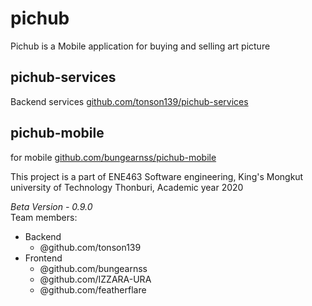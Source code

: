 # pichub
Pichub is a Mobile application for buying and selling art picture 
## pichub-services
Backend services [github.com/tonson139/pichub-services](ttps://github.com/tonson139/pichub-services)
## pichub-mobile
for mobile [github.com/bungearnss/pichub-mobile](https://github.com/bungearnss/pichub-mobile)

This project is a part of ENE463 Software engineering, 
King's Mongkut university of Technology Thonburi, 
Academic year 2020 

*Beta Version - 0.9.0*  
Team members: 
  - Backend 
    - @github.com/tonson139
  - Frontend 
    - @github.com/bungearnss 
    - @github.com/IZZARA-URA 
    - @github.com/featherflare 
  
